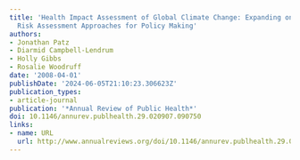 ```yaml
---
title: 'Health Impact Assessment of Global Climate Change: Expanding on Comparative
  Risk Assessment Approaches for Policy Making'
authors:
- Jonathan Patz
- Diarmid Campbell-Lendrum
- Holly Gibbs
- Rosalie Woodruff
date: '2008-04-01'
publishDate: '2024-06-05T21:10:23.306623Z'
publication_types:
- article-journal
publication: '*Annual Review of Public Health*'
doi: 10.1146/annurev.publhealth.29.020907.090750
links:
- name: URL
  url: http://www.annualreviews.org/doi/10.1146/annurev.publhealth.29.020907.090750
---
```

